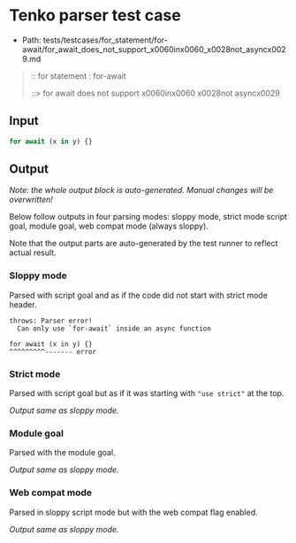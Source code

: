 # Tenko parser test case

- Path: tests/testcases/for_statement/for-await/for_await_does_not_support_x0060inx0060_x0028not_asyncx0029.md

> :: for statement : for-await
>
> ::> for await does not support x0060inx0060 x0028not asyncx0029

## Input

`````js
for await (x in y) {}
`````

## Output

_Note: the whole output block is auto-generated. Manual changes will be overwritten!_

Below follow outputs in four parsing modes: sloppy mode, strict mode script goal, module goal, web compat mode (always sloppy).

Note that the output parts are auto-generated by the test runner to reflect actual result.

### Sloppy mode

Parsed with script goal and as if the code did not start with strict mode header.

`````
throws: Parser error!
  Can only use `for-await` inside an async function

for await (x in y) {}
^^^^^^^^^------- error
`````

### Strict mode

Parsed with script goal but as if it was starting with `"use strict"` at the top.

_Output same as sloppy mode._

### Module goal

Parsed with the module goal.

_Output same as sloppy mode._

### Web compat mode

Parsed in sloppy script mode but with the web compat flag enabled.

_Output same as sloppy mode._
